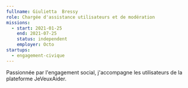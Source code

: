 ```yaml
---
fullname: Giulietta  Bressy
role: Chargée d'assistance utilisateurs et de modération
missions:
  - start: 2021-01-25
    end: 2021-07-25
    status: independent
    employer: Octo
startups:
  - engagement-civique
---
```


Passionnée par l'engagement social, j'accompagne les utilisateurs de la plateforme JeVeuxAider.
